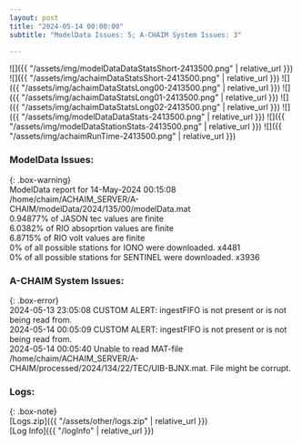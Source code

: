 ```yaml
---
layout: post
title: "2024-05-14 00:00:00"
subtitle: "ModelData Issues: 5; A-CHAIM System Issues: 3"

---
```


![]({{ "/assets/img/modelDataDataStatsShort-2413500.png" | relative_url }})
![]({{ "/assets/img/achaimDataStatsShort-2413500.png" | relative_url }})
![]({{ "/assets/img/achaimDataStatsLong00-2413500.png" | relative_url }})
![]({{ "/assets/img/achaimDataStatsLong01-2413500.png" | relative_url }})
![]({{ "/assets/img/achaimDataStatsLong02-2413500.png" | relative_url }})
![]({{ "/assets/img/modelDataDataStats-2413500.png" | relative_url }})
![]({{ "/assets/img/modelDataStationStats-2413500.png" | relative_url }})
![]({{ "/assets/img/achaimRunTime-2413500.png" | relative_url }})


### ModelData Issues:  
  
{: .box-warning}  
 ModelData report for 14-May-2024 00:15:08   
 /home/chaim/ACHAIM_SERVER/A-CHAIM/modelData/2024/135/00/modelData.mat   
 0.94877% of JASON tec values are finite   
 6.0382% of RIO absoprtion values are finite   
 6.8715% of RIO volt values are finite   
 0% of all possible stations for IONO were downloaded. x4481   
 0% of all possible stations for SENTINEL were downloaded. x3936   
  
### A-CHAIM System Issues:  
  
{: .box-error}  
2024-05-13 23:05:08 CUSTOM ALERT: ingestFIFO is not present or is not being read from.  
2024-05-14 00:05:09 CUSTOM ALERT: ingestFIFO is not present or is not being read from.  
2024-05-14 00:05:40 Unable to read MAT-file /home/chaim/ACHAIM_SERVER/A-CHAIM/processed/2024/134/22/TEC/UIB-BJNX.mat. File might be corrupt.  

### Logs:  
  
{: .box-note}  
[Logs.zip]({{ "/assets/other/logs.zip" | relative_url }})  
[Log Info]({{ "/logInfo" | relative_url }})  
